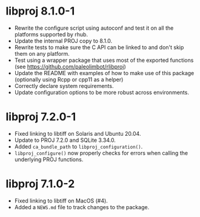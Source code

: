 # libproj 8.1.0-1

* Rewrite the configure script using autoconf and test it on
  all the platforms supported by rhub.
* Update the internal PROJ copy to 8.1.0.
* Rewrite tests to make sure the C API can be linked to
  and don't skip them on any platform.
* Test using a wrapper package that uses most of the
  exported functions
  (see <https://github.com/paleolimbot/rlibproj>)
* Update the README with examples of how to make use of this
  package (optionally using Rcpp or cpp11 as a helper)
* Correctly declare system requirements.
* Update configuration options to be more robust across
  environments.

# libproj 7.2.0-1

* Fixed linking to libtiff on Solaris and Ubuntu 20.04.
* Update to PROJ 7.2.0 and SQLite 3.34.0.
* Added `ca_bundle_path` to `libproj_configuration()`.
* `libproj_configure()` now properly checks for errors when
  calling the underlying PROJ functions.

# libproj 7.1.0-2

* Fixed linking to libtiff on MacOS (#4).
* Added a `NEWS.md` file to track changes to the package.

